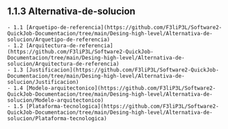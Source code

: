 
## 1.1.3 Alternativa-de-solucion
    - 1.1 [Arquetipo-de-referencia](https://github.com/F3liP3L/Software2-QuickJob-Documentacion/tree/main/Desing-high-level/Alternativa-de-solucion/Arquetipo-de-referencia)
    - 1.2 [Arquitectura-de-referencia](https://github.com/F3liP3L/Software2-QuickJob-Documentacion/tree/main/Desing-high-level/Alternativa-de-solucion/Arquitectura-de-referencia)
    - 1.3 [Justificacion](https://github.com/F3liP3L/Software2-QuickJob-Documentacion/tree/main/Desing-high-level/Alternativa-de-solucion/Justificacion)
    - 1.4 [Modelo-arquitectonico](https://github.com/F3liP3L/Software2-QuickJob-Documentacion/tree/main/Desing-high-level/Alternativa-de-solucion/Modelo-arquitectonico)
    - 1.5 [Plataforma-tecnologica](https://github.com/F3liP3L/Software2-QuickJob-Documentacion/tree/main/Desing-high-level/Alternativa-de-solucion/Plataforma-tecnologica)
